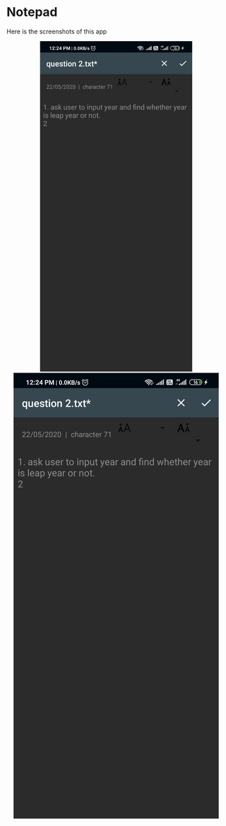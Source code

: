 # Notepad
Here is the screenshots of this app

<p align="center">
  <img width="350" src="https://github.com/sagarkarn/Notepad/blob/master/Screenshot_2020-05-22-12-24-38-524_com.sagar.notepad.jpg" alt="screenshot" />
  
  <img widht="350" src="https://github.com/sagarkarn/Notepad/blob/master/Screenshot_2020-05-22-12-24-38-524_com.sagar.notepad.jpg" alt="screenshot" />
</p>
